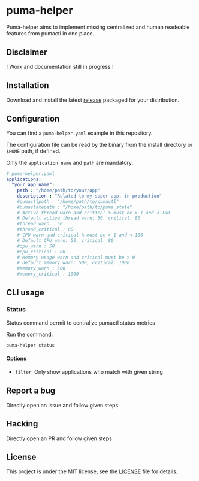 # puma-helper

Puma-helper aims to implement missing centralized and human readeable features from pumactl in one place.

## Disclaimer

! Work and documentation still in progress !

## Installation

Download and install the latest [release](https://github.com/dimelo/puma-helper/releases) packaged for your distribution.

## Configuration

You can find a `puma-helper.yaml` example in this repository.

The configuration file can be read by the binary from the install directory or `$HOME` path, if defined.

Only the `application name` and `path` are mandatory.

```yaml
# puma-helper.yaml
applications:
  "your_app_name":
    path : "/home/path/to/your/app"
    description : "Related to my super app, in production"
    #pumactlpath : "/home/path/to/pumactl"
    #pumastatepath : "/home/path/to/puma_state"
    # Active thread warn and critical % must be > 1 and < 100
    # Default active thread warn: 50, critical: 80
    #thread_warn : 50
    #thread_critical : 80
    # CPU warn and critical % must be > 1 and < 100
    # Default CPU warn: 50, critical: 80
    #cpu_warn : 50
    #cpu_critical : 80
    # Memory usage warn and critical must be > 0
    # Default memory warn: 500, critical: 1000
    #memory_warn : 500
    #memory_critical : 1000
```

## CLI usage

### Status

Status command permit to centralize pumactl status metrics

Run the command:
```
puma-helper status
```

#### Options

* `filter`: Only show applications who match with given string

## Report a bug

Directly open an issue and follow given steps

## Hacking

Directly open an PR and follow given steps

## License

This project is under the MIT license, see the [LICENSE](LICENSE) file for details.